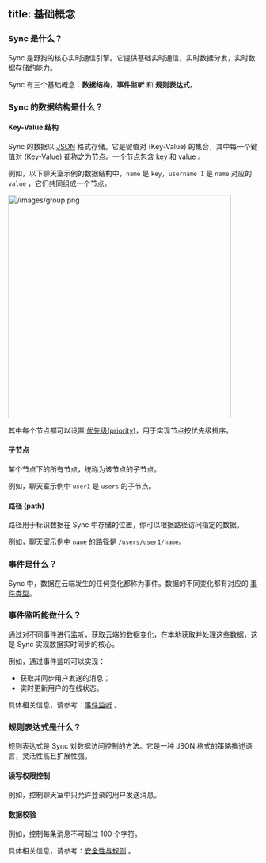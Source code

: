 title: 基础概念
---

### Sync 是什么？
Sync 是野狗的核心实时通信引擎。它提供基础实时通信，实时数据分发，实时数据存储的能力。

Sync 有三个基础概念：**数据结构**，**事件监听** 和 **规则表达式**。


### Sync 的数据结构是什么？

#### Key-Value 结构
Sync 的数据以 [JSON](http://json.org/json-zh.html) 格式存储。它是键值对 (Key-Value) 的集合，其中每一个键值对 (Key-Value) 都称之为节点。一个节点包含 key 和 value 。

例如，以下聊天室示例的数据结构中，`name` 是 `key`，`username 1` 是 `name` 对应的 `value` ，它们共同组成一个节点。

<img src='/images/group.png' alt="/images/group.png" width="450">

其中每个节点都可以设置 [优先级(priority)](/sync/微信小程序/guide/save-data.html#设置节点优先级)，用于实现节点按优先级排序。

#### 子节点
某个节点下的所有节点，统称为该节点的子节点。

例如，聊天室示例中 `user1` 是 `users` 的子节点。

#### 路径 (path)
路径用于标识数据在 Sync 中存储的位置，你可以根据路径访问指定的数据。

例如，聊天室示例中 `name` 的路径是 `/users/user1/name`。


### 事件是什么？

Sync 中，数据在云端发生的任何变化都称为事件。数据的不同变化都有对应的 [事件类型](/sync/微信小程序/guide/retrieve-data.html#事件)。


### 事件监听能做什么？
通过对不同事件进行监听，获取云端的数据变化，在本地获取并处理这些数据，这是 Sync 实现数据实时同步的核心。

例如，通过事件监听可以实现：

- 获取并同步用户发送的消息；
- 实时更新用户的在线状态。

具体相关信息，请参考：[事件监听](/sync/微信小程序/guide/retrieve-data.html) 。

### 规则表达式是什么？ 
规则表达式是 Sync 对数据访问控制的方法。它是一种 JSON 格式的策略描述语言，灵活性高且扩展性强。

#### 读写权限控制
例如，控制聊天室中只允许登录的用户发送消息。

#### 数据校验
例如，控制每条消息不可超过 100 个字符。

具体相关信息，请参考：[安全性与规则](/sync/微信小程序/rules/introduce.html) 。